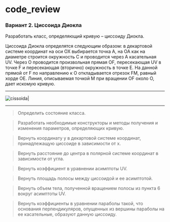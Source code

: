 # code_review
### Вариант 2. Циссоида Диокла

Разработать класс, определяющий кривую – циссоиду Диокла.

Циссоида Диокла определятся следующим образом: в декартовой системе координат на оси OX выбирается точка A, на ОА как на диаметре строится окружность С и проводится через A касательная UV. Через O проводится произвольная прямая OF, пересекающая UV в точке F и пересекающая (вторично) окружность в точке E. На данной прямой от F по направлению к О откладывается отрезок FM, равный хорде OE. Линия, описываемая точкой M при вращении OF около O, дает искомую кривую.

---

![cissoida](https://upload.wikimedia.org/wikipedia/commons/thumb/f/ff/Cissoid_of_Diocles_2.png/240px-Cissoid_of_Diocles_2.png)|


---



> Определить состояние класса.

> Разработать необходимые конструкторы и методы получения и изменения параметров, определяющих кривую.

> Вернуть координату y в декартовой системе координат, принадлежащую циссоиде в зависимости от x.

> Вернуть расстояние до центра в полярной системе координат в зависимости от угла.

> Вернуть коэффициент в уравнении асимптоты UV.

> Вернуть площадь полосы между циссоидой и ее асимптотой.

> Вернуть объем тела, полученной вращением полосы из пункта 6 вокруг асимптоты UV.

> Вернуть коэффициенты в уравнении параболы такой, что основания перпендикуляров, опущенных из вершины параболы на ее касательные, образуют данную циссоиду.
